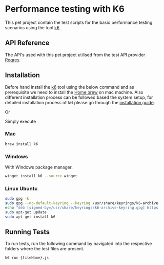 
# Performance testing with K6

This pet project contain the test scripts for the basic performance testing scenarios using the tool [k6](https://k6.io/docs/).



## API Reference

The API's used with this pet project utilised from the test API provider [Reqres](https://reqres.in/). 


## Installation

Before hand install the [k6](https://k6.io/docs/get-started/installation/) tool using the below command and as prerequisite we need to install the [Home brew](https://brew.sh/) on mac machine. Also different installation process can be followed based the system setup, for detailed installation process of k6 please go through the [installation guide](https://k6.io/docs/get-started/installation/).

Or

Simply execute

### Mac

```bash
brew install k6  
```
    
### Windows
With Windows package manager.

```bash
winget install k6 --source winget

```

### Linux Ubuntu

```bash
sudo gpg -k
sudo gpg --no-default-keyring --keyring /usr/share/keyrings/k6-archive-keyring.gpg --keyserver hkp://keyserver.ubuntu.com:80 --recv-keys C5AD17C747E3415A3642D57D77C6C491D6AC1D69
echo "deb [signed-by=/usr/share/keyrings/k6-archive-keyring.gpg] https://dl.k6.io/deb stable main" | sudo tee /etc/apt/sources.list.d/k6.list
sudo apt-get update
sudo apt-get install k6
```
## Running Tests

To run tests, run the following command by navigated into the respective folders where the test files are present. 

```bash
k6 run {fileName}.js
```

